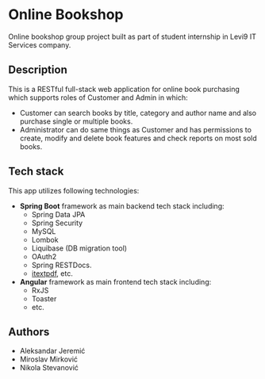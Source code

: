 # Online Bookshop
Online bookshop group project built as part of student internship in Levi9 IT Services company. 

## Description
This is a RESTful full-stack web application for online book purchasing which supports roles of Customer and Admin in which:
- Customer can search books by title, category and author name and also purchase single or multiple books.
- Administrator can do same things as Customer and has permissions to create, modify and delete book features and check reports on most sold books.

## Tech stack
This app utilizes following technologies:
- **Spring Boot** framework as main backend tech stack including:
  * Spring Data JPA
  * Spring Security
  * MySQL
  * Lombok
  * Liquibase (DB migration tool)
  * OAuth2
  * Spring RESTDocs.
  * [itextpdf](https://github.com/itext/itextpdf), etc.
- **Angular** framework as main frontend tech stack including:
  * RxJS
  * Toaster
  * etc.

## Authors
- Aleksandar Jeremić
- Miroslav Mirković
- Nikola Stevanović
